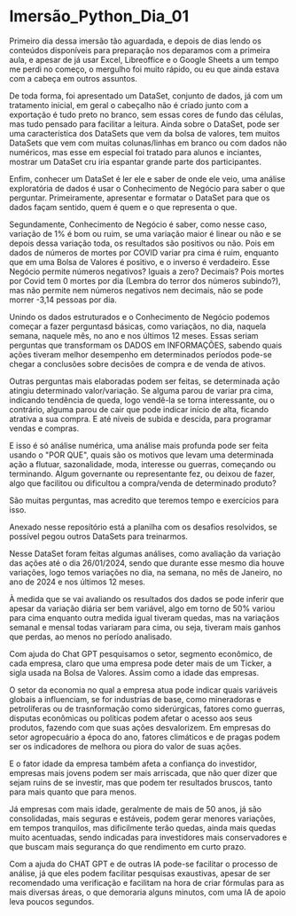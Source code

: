 # Imersão_Python_Dia_01

Primeiro dia dessa imersão tão aguardada, e depois de dias lendo os conteúdos disponíveis para preparação nos deparamos com a primeira aula, e apesar de já usar Excel, Libreoffice e o Google Sheets a um tempo me perdi no começo, o mergulho foi muito rápido, ou eu que ainda estava com a cabeça em outros assuntos.

De toda forma, foi apresentado um DataSet, conjunto de dados, já com um tratamento inicial, em geral o cabeçalho não é criado junto com a exportação é tudo preto no branco, sem essas cores de fundo das células, mas tudo pensado para facilitar a leitura. Ainda sobre o DataSet, pode ser uma característica dos DataSets que vem da bolsa de valores, tem muitos DataSets que vem com muitas colunas/linhas em branco ou com dados não numéricos, mas esse em especial foi tratado para alunos e inciantes, mostrar um DataSet cru iria espantar grande parte dos participantes.

Enfim, conhecer um DataSet é ler ele e saber de onde ele veio, uma análise exploratória de dados é usar o Conhecimento de Negócio para saber o que perguntar. Primeiramente, apresentar e formatar o DataSet para que os dados façam sentido, quem é quem e o que representa o que.

Segundamente, Conhecimento de Negócio é saber, como nesse caso, variação de 1% é bom ou ruim, se uma variação maior é linear ou não e se depois dessa variação toda, os resultados são positivos ou não. Pois em dados de números de mortes por COVID variar pra cima é ruim, enquanto que em uma Bolsa de Valores é positivo, e o inverso é verdadeiro. Esse Negócio permite números negativos? Iguais a zero? Decimais? Pois mortes por Covid tem 0 mortes por dia (Lembra do terror dos números subindo?), mas não permite nem números negativos nem decimais, não se pode morrer -3,14 pessoas por dia.

Unindo os dados estruturados e o Conhecimento de Negócio podemos começar a fazer perguntasd básicas, como variaçãos, no dia, naquela semana, naquele mês, no ano e nos últimos 12 meses. Essas seriam perguntas que transformam os DADOS em INFORMAÇÕES, sabendo quais ações tiveram melhor desempenho em determinados períodos pode-se chegar a conclusões sobre decisões de compra e de venda de ativos.

Outras perguntas mais elaboradas podem ser feitas, se determinada ação atingiu determinado valor/variação. Se alguma parou de variar pra cima, indicando tendência de queda, logo vendê-la se torna interessante, ou o contrário, alguma parou de cair que pode indicar início de alta, ficando atrativa a sua compra. E até níveis de subida e descida, para programar vendas e compras.

E isso é só análise numérica, uma análise mais profunda pode ser feita usando o "POR QUE", quais são os motivos que levam uma determinada ação a flutuar, sazonalidade, moda, interesse ou guerras, começando ou terminando. Algum governante ou representante fez, ou deixou de fazer, algo que facilitou ou dificultou a compra/venda de determinado produto?

São muitas perguntas, mas acredito que teremos tempo e exercícios para isso.

Anexado nesse reposítório está a planilha com os desafios resolvidos, se possível pegou outros DataSets para treinarmos.

Nesse DataSet foram feitas algumas análises, como avaliação da variação das ações até o dia 26/01/2024, sendo que durante esse mesmo dia houve variações, logo temos variações no dia, na semana, no mês de Janeiro, no ano de 2024 e nos últimos 12 meses.

À medida que se vai avaliando os resultados dos dados se pode inferir que apesar da variação diária ser bem variável, algo em torno de 50% variou para cima enquanto outra medida igual tiveram quedas, mas na variaçãos semanal e mensal todas variaram para cima, ou seja, tiveram mais ganhos que perdas, ao menos no período analisado.

Com ajuda do Chat GPT pesquisamos o setor, segmento econômico, de cada empresa, claro que uma empresa pode deter mais de um Ticker, a sigla usada na Bolsa de Valores. Assim como a idade das empresas.

O setor da economia no qual a empresa atua pode indicar quais variáveis globais a influenciam, se for industrias de base, como mineradoras e petrolíferas ou de trasnformação como siderúrgicas, fatores como guerras, disputas econômicas ou políticas podem afetar o acesso aos seus produtos, fazendo com que suas ações desvalorizem. Em empresas do setor agropecuário a época do ano, fatores climáticos e de pragas podem ser os indicadores de melhora ou piora do valor de suas ações.

E o fator idade da empresa também afeta a confiança do investidor, empresas mais jovens podem ser mais arriscada, que não quer dizer que sejam ruins de se investir, mas que podem ter resultados bruscos, tanto para mais quanto que para menos. 

Já empresas com mais idade, geralmente de mais de 50 anos, já são consolidadas, mais seguras e estáveis, podem gerar menores variações, em tempos tranquilos, mas dificilmente terão quedas, ainda mais quedas muito acentuadas, sendo indicadas para investidores mais conservadores e que buscam mais segurança do que rendimento em curto prazo.

Com a ajuda do CHAT GPT e de outras IA pode-se facilitar o processo de análise, já que eles podem facilitar pesquisas exaustivas, apesar de ser recomendado uma verificação e facilitam na hora de criar fórmulas para as mais diversas áreas, o que demoraria alguns minutos, com uma IA de apoio leva poucos segundos.
